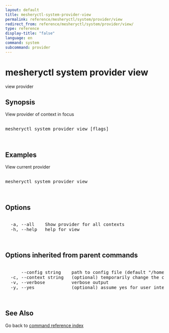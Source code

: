 ```yaml
---
layout: default
title: mesheryctl-system-provider-view
permalink: reference/mesheryctl/system/provider/view
redirect_from: reference/mesheryctl/system/provider/view/
type: reference
display-title: "false"
language: en
command: system
subcommand: provider
---
```


# mesheryctl system provider view

view provider

## Synopsis

View provider of context in focus

<pre class='codeblock-pre'>
<div class='codeblock'>
mesheryctl system provider view [flags]

</div>
</pre> 

## Examples

View current provider
<pre class='codeblock-pre'>
<div class='codeblock'>
mesheryctl system provider view

</div>
</pre> 

## Options

<pre class='codeblock-pre'>
<div class='codeblock'>
  -a, --all    Show provider for all contexts
  -h, --help   help for view

</div>
</pre>

## Options inherited from parent commands

<pre class='codeblock-pre'>
<div class='codeblock'>
      --config string    path to config file (default "/home/runner/.meshery/config.yaml")
  -c, --context string   (optional) temporarily change the current context.
  -v, --verbose          verbose output
  -y, --yes              (optional) assume yes for user interactive prompts.

</div>
</pre>

## See Also

Go back to [command reference index](/reference/mesheryctl/) 
